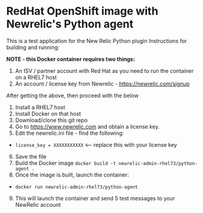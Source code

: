 # RedHat OpenShift image with Newrelic's Python agent

This is a test application for the New Relic Python plugin
Instructions for building and running:

**NOTE - this Docker container requires two things:**

1. An ISV / partner account with Red Hat as you need to run the container on a RHEL7 host
2. An account / license key from Newrelic - https://newrelic.com/signup

After getting the above, then proceed with the below
1. Install a RHEL7 host
2. Install Docker on that host
3. Download/clone this git repo
4. Go to https://www.newrelic.com and obtain a license key.
5. Edit the newrelic.ini file - find the following:
* `license_key = XXXXXXXXXXX` <-- replace this with your license key
6. Save the file
7. Build the Docker image `docker build -t newrelic-admin-rhel73/python-agent .`
8. Once the image is built, launch the container:
* `docker run newrelic-admin-rhel73/python-agent`
9. This will launch the container and send 5 test messages to your NewRelic account
